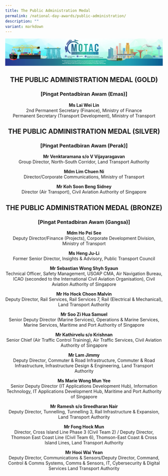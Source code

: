 ```yaml
---
title: The Public Administration Medal
permalink: /national-day-awards/public-administration/
description: ""
variant: markdown
---
```

![](/images/hero.png) 

   <center>
     <h2>THE PUBLIC ADMINISTRATION MEDAL (GOLD)</h2>
     <h3>[Pingat Pentadbiran Awam (Emas)]</h3>
   </center>
   <center>
     <p>
       <b>Ms Lai Wei Lin</b>
       <br>2nd Permanent Secretary (Finance), Ministry of Finance <br>Permanent Secretary (Transport Development), Ministry of Transport
     </p>
   </center>
   <center>
     <h2>THE PUBLIC ADMINISTRATION MEDAL (SILVER)</h2>
     <h3>[Pingat Pentadbiran Awam (Perak)]</h3>
   </center>
   <center>
     <p>
       <b>Mr Venktaramana s/o V Vijayaragavan</b>
       <br>Group Director, North-South Corridor, Land Transport Authority
     </p>
     <p>
       <b>Mdm Lim Chuen Ni</b>
       <br>Director/Corporate Communications, Ministry of Transport
     </p>
     <p>
       <b>Mr Koh Soon Beng Sidney</b>
       <br>Director (Air Transport), Civil Aviation Authority of Singapore
     </p>
   </center>
   <center>
     <h2>THE PUBLIC ADMINISTRATION MEDAL (BRONZE)</h2>
     <h3>[Pingat Pentadbiran Awam (Gangsa)]</h3>
   </center>
   <center>
     <p>
       <b>Mdm Ho Pei See</b>
       <br>Deputy Director/Finance (Projects), Corporate Development Division, Ministry of Transport
     </p>
     <p>
       <b>Ms Heng Ju-Li</b>
       <br>Former Senior Director, Insights &amp; Advisory, Public Transport Council
     </p>
     <p>
       <b>Mr Sebastian Wong Shyh Syaun</b>
       <br>Technical Officer, Safety Management, USOAP CMA, Air Navigation Bureau, ICAO (seconded to the International Civil Aviation Organisation), Civil Aviation Authority of Singapore
     </p>
     <p>
       <b>Mr Ho Hock Choon Malvin</b>
       <br>Deputy Director, Rail Services, Rail Services 7, Rail (Electrical &amp; Mechanical), Land Transport Authority
     </p>
     <p>
       <b>Mr Soo Zi Hua Samuel</b>
       <br>Senior Deputy Director (Marine Services), Operations &amp; Marine Services, Marine Services, Maritime and Port Authority of Singapore
     </p>
     <p>
       <b>Mr Kathirvelu s/o Krishnan</b>
       <br>Senior Chief (Air Traffic Control Training), Air Traffic Services, Civil Aviation Authority of Singapore
     </p>
     <p>
       <b>Mr Lam Jimmy</b>
       <br>Deputy Director, Commuter &amp; Road Infrastructure, Commuter &amp; Road Infrastructure, Infrastructure Design &amp; Engineering, Land Transport Authority
     </p>
     <p>
       <b>Ms Marie Wong Mun Yee</b>
       <br>Senior Deputy Director (IT Applications Development Hub), Information Technology, IT Applications Development Hub, Maritime and Port Authority of Singapore
     </p>
     <p>
       <b>Mr Ramesh s/o Sreedharan Nair</b>
       <br>Deputy Director, Tunnelling, Tunnelling 3, Rail Infrastructure &amp; Expansion, Land Transport Authority
     </p>
     <p>
       <b>Mr Fong Hock Mun</b>
       <br>Director, Cross Island Line Phase 3 (Civil Team 2) / Deputy Director, Thomson East Coast Line (Civil Team 6), Thomson-East Coast &amp; Cross Island Lines, Land Transport Authority
     </p>
     <p>
       <b>Mr Hooi Wai Yean</b>
       <br>Deputy Director, Communications &amp; Sensors/Deputy Director, Command, Control &amp; Comms Systems, Comms &amp; Sensors, IT, Cybersecurity &amp; Digital Services Land Transport Authority
     </p>
   </center>